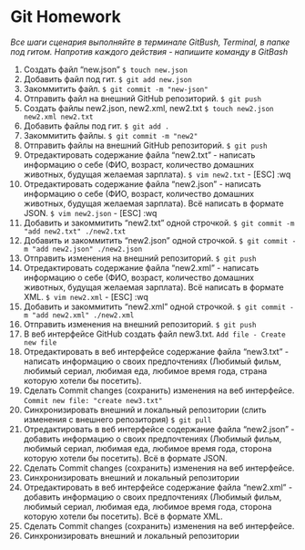 <H1>Git Homework</h1>
  
*Все шаги сценария выполняйте в терминале GitBush, Terminal, в папке под гитом.
Напротив каждого действия - напишите команду в GitBash*

1. Создать файл “new.json” `$ touch new.json`
 5. Добавить файл под гит. `$ git add new.json`
 6. Закоммитить файл. `$ git commit -m "new-json"`
 7. Отправить файл на внешний GitHub репозиторий. `$ git push`
 8. Создать файлы new2.json, new2.xml, new2.txt `$ touch new2.json new2.xml new2.txt`
 9. Добавить файлы под гит.  `$ git add .`
 10. Закоммитить файлы. `$ git commit -m "new2"`
 11. Отправить файлы на внешний GitHub репозиторий. `$ git push`
 12. Отредактировать содержание файла “new2.txt” - написать информацию о себе (ФИО, возраст, количество домашних животных, будущая желаемая зарплата). `$ vim new2.txt` - [ESC] :wq
 13. Отредактировать содержание файла “new2.json” - написать информацию о себе (ФИО, возраст, количество домашних животных, будущая желаемая зарплата). Всё написать в формате JSON. `$ vim new2.json` - [ESC] :wq
 14. Добавить и закоммитить “new2.txt” одной строчкой. `$ git commit -m "add new2.txt" ./new2.txt`
 15. Добавить и закоммитить “new2.json” одной строчкой. `$ git commit -m "add new2.json" ./new2.json`
 16. Отправить изменения на внешний репозиторий.
`$ git push`
 17. Отредактировать содержание файла “new2.xml” - написать информацию о себе (ФИО, возраст, количество домашних животных, будущая желаемая зарплата). Всё написать в формате XML.  `$ vim new2.xml` - [ESC] :wq
 18. Добавить и закоммитить “new2.xml” одной строчкой. `$ git commit -m "add new2.xml" ./new2.xml`
 19. Отправить изменения на внешний репозиторий. `$ git push`
 21. В веб интерфейсе GitHub создать файл new3.txt. `Add file - Create new file`
 22. Отредактировать в веб интерфейсе содержание файла “new3.txt” - написать информацию о своих предпочтениях (Любимый фильм, любимый сериал, любимая еда, любимое время года, страна которую хотели бы посетить).
 23. Сделать Commit changes (сохранить) изменения на веб интерфейсе.  `Commit new file: "create new3.txt"`
 24. Синхронизировать внешний и локальный репозитории (слить изменения с внешнего репозитория) `$ git pull`
 25. Отредактировать в веб интерфейсе содержание файла “new2.json” - добавить информацию о своих предпочтениях (Любимый фильм, любимый сериал, любимая еда, любимое время года, сторона которую хотели бы посетить). Всё в формате JSON.
 26. Сделать Commit changes (сохранить) изменения на веб интерфейсе.
 27. Синхронизировать внешний и локальный репозитории 
 28. Отредактировать в веб интерфейсе содержание файла “new2.xml” - добавить информацию о своих предпочтениях (Любимый фильм, любимый сериал, любимая еда, любимое время года, сторона которую хотели бы посетить). Всё в формате XML.
 29. Сделать Commit changes (сохранить) изменения на веб интерфейсе.
 30. Синхронизировать внешний и локальный репозитории 
